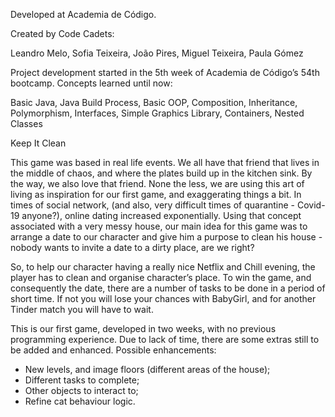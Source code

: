 Developed at Academia de Código.

Created by Code Cadets:

Leandro Melo, 
Sofia Teixeira, 
João Pires, 
Miguel Teixeira, 
Paula Gómez

Project development started in the 5th week of Academia de Código’s 54th bootcamp.
Concepts learned until now:

Basic Java, 
Java Build Process, 
Basic OOP, 
Composition, 
Inheritance, 
Polymorphism, 
Interfaces, 
Simple Graphics Library, 
Containers, 
Nested Classes

Keep It Clean

This game was based in real life events.
We all have that friend that lives in the middle of chaos, and where the plates build up in the kitchen sink. By the way, we also love that friend. None the less, we are using this art of living as inspiration for our first game, and exaggerating things a bit. 
In times of social network, (and also, very difficult times of quarantine - Covid-19 anyone?), online dating increased exponentially. Using that concept associated with a very messy house, our main idea for this game was to arrange a date to our character and give him a purpose to clean his house - nobody wants to invite a date to a dirty place, are we right?

So, to help our character having a really nice Netflix and Chill evening, the player has to clean and organise character’s place. To win the game, and consequently the date, there are a number of tasks to be done in a period of short time. If not  you will lose your chances with BabyGirl, and for another Tinder match you will have to wait.

 
This is our first game, developed in two weeks, with no previous programming experience. Due to lack of time, there are some extras still to be added and enhanced.
Possible enhancements: 
- New levels, and image floors (different areas of the house);
- Different tasks to complete; 
- Other objects to interact to;
- Refine cat behaviour logic.

